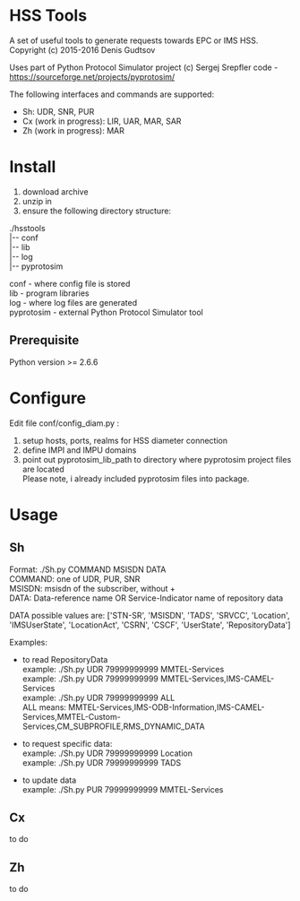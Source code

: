 # HSS Tools
A set of useful tools to generate requests towards EPC or IMS HSS.  
Copyright (c) 2015-2016 Denis Gudtsov

Uses part of  Python Protocol Simulator project (c) Sergej Srepfler code - https://sourceforge.net/projects/pyprotosim/


The following interfaces and commands are supported:
 - Sh: UDR, SNR, PUR
 - Cx (work in progress): LIR, UAR, MAR, SAR
 - Zh (work in progress): MAR

# Install
1. download archive
2. unzip in
3. ensure the following directory structure:

./hsstools  
|-- conf  
|-- lib  
|-- log  
|-- pyprotosim  

conf - where config file is stored  
lib - program libraries  
log - where log files are generated  
pyprotosim - external Python Protocol Simulator tool  

## Prerequisite
Python version >= 2.6.6

# Configure
Edit file conf/config_diam.py :  
1. setup hosts, ports, realms for HSS diameter connection  
2. define IMPI and IMPU domains  
3. point out pyprotosim_lib_path to directory where pyprotosim project files are located  
Please note, i already included pyprotosim files into package.

# Usage

## Sh

Format: ./Sh.py COMMAND MSISDN DATA  
COMMAND: one of UDR, PUR, SNR  
MSISDN: msisdn of the subscriber, without +  
DATA: Data-reference name OR Service-Indicator name of repository data  

DATA possible values are: ['STN-SR', 'MSISDN', 'TADS', 'SRVCC', 'Location', 'IMSUserState', 'LocationAct', 'CSRN', 'CSCF', 'UserState', 'RepositoryData']  

Examples:  
- to read RepositoryData  
example: ./Sh.py UDR 79999999999 MMTEL-Services  
example: ./Sh.py UDR 79999999999 MMTEL-Services,IMS-CAMEL-Services  
example: ./Sh.py UDR 79999999999 ALL  
ALL means: MMTEL-Services,IMS-ODB-Information,IMS-CAMEL-Services,MMTEL-Custom-Services,CM_SUBPROFILE,RMS_DYNAMIC_DATA  

- to request specific data:  
example: ./Sh.py UDR 79999999999 Location  
example: ./Sh.py UDR 79999999999 TADS  

- to update data  
example: ./Sh.py PUR 79999999999 MMTEL-Services  

## Cx
to do

## Zh
to do
